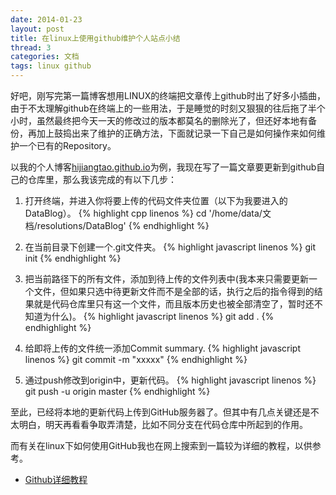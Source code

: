 ```yaml
---
date: 2014-01-23
layout: post
title: 在linux上使用github维护个人站点小结
thread: 3
categories: 文档
tags: linux github
---
```


好吧，刚写完第一篇博客想用LINUX的终端把文章传上github时出了好多小插曲，由于不太理解github在终端上的一些用法，于是睡觉的时刻又狠狠的往后拖了半个小时，虽然最终把今天一天的修改过的版本都莫名的删除光了，但还好本地有备份，再加上鼓捣出来了维护的正确方法，下面就记录一下自己是如何操作来如何维护一个已有的Repository。

以我的个人博客[hijiangtao.github.io](https://github.com/hijiangtao/hijiangtao.github.io)为例，我现在写了一篇文章要更新到github自己的仓库里，那么我该完成的有以下几步：

1. 打开终端，并进入你将要上传的代码文件夹位置（以下为我要进入的DataBlog）。
{% highlight cpp linenos %}
    cd '/home/data/文档/resolutions/DataBlog' 
{% endhighlight %}

2. 在当前目录下创建一个.git文件夹。
{% highlight javascript linenos %}
    git init
{% endhighlight %}

3. 把当前路径下的所有文件，添加到待上传的文件列表中(我本来只需要更新一个文件，但如果只选中待更新文件而不是全部的话，执行之后的指令得到的结果就是代码仓库里只有这一个文件，而且版本历史也被全部清空了，暂时还不知道为什么)。
{% highlight javascript linenos %}
    git add .
{% endhighlight %}

4. 给即将上传的文件统一添加Commit summary.
{% highlight javascript linenos %}
    git commit -m "xxxxx" 
{% endhighlight %}

5. 通过push修改到origin中，更新代码。
{% highlight javascript linenos %}
    git push -u origin master
{% endhighlight %}

至此，已经将本地的更新代码上传到GitHub服务器了。但其中有几点关键还是不太明白，明天再看看争取弄清楚，比如不同分支在代码仓库中所起到的作用。

而有关在linux下如何使用GitHub我也在网上搜索到一篇较为详细的教程，以供参考。

* [Github详细教程](http://blog.csdn.net/lishuo_os_ds/article/details/8078475#sec-1.4.2)
